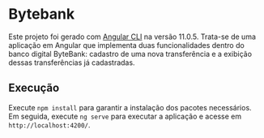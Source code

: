 # Bytebank

Este projeto foi gerado com [Angular CLI](https://github.com/angular/angular-cli) na versão 11.0.5.
Trata-se de uma aplicação em Angular que implementa duas funcionalidades dentro do banco digital ByteBank: cadastro de uma nova transferência e a exibição dessas transferências já cadastradas.

## Execução

Execute `npm install` para garantir a instalação dos pacotes necessários.
Em seguida, execute `ng serve` para executar a aplicação e acesse em `http://localhost:4200/`. 
